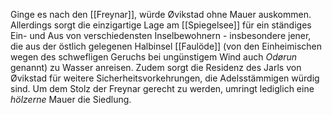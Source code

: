 Ginge es nach den [[Freynar]], würde Øvikstad ohne Mauer auskommen. Allerdings sorgt die einzigartige Lage am [[Spiegelsee]] für ein ständiges Ein- und Aus von verschiedensten Inselbewohnern - insbesondere jener, die aus der östlich gelegenen Halbinsel [[Faulöde]] (von den Einheimischen wegen des schwefligen Geruchs bei ungünstigem Wind auch *Odørun* genannt) zu Wasser anreisen.
Zudem sorgt die Residenz des Jarls von Øvikstad für weitere Sicherheitsvorkehrungen, die Adelsstämmigen würdig sind. Um dem Stolz der Freynar gerecht zu werden, umringt lediglich eine *hölzerne* Mauer die Siedlung.
